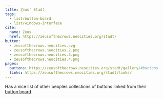 ```yaml
---
title: Ɀeus' Stadt
tags:
  - list/button-board
  - list/windows-interface
cite:
  name: Zeus
  href: https://zeusofthecrows.neocities.org/stadt/
button: 
  - zeusofthecrows.neocities.svg
  - zeusofthecrows.neocities.2.png
  - zeusofthecrows.neocities.3.png
  - zeusofthecrows.neocities.4.png
pages:
  buttons: https://zeusofthecrows.neocities.org/stadt/gallery/#buttons
  links: https://zeusofthecrows.neocities.org/stadt/links/
---
```


Has a nice list of other peoples collections of buttons linked from their [button board](https://zeusofthecrows.neocities.org/stadt/gallery/#buttons).
